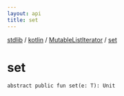 ```yaml
---
layout: api
title: set
---
```

[stdlib](../../index.md) / [kotlin](../index.md) / [MutableListIterator](index.md) / [set](set.md)

# set

```
abstract public fun set(e: T): Unit
```
